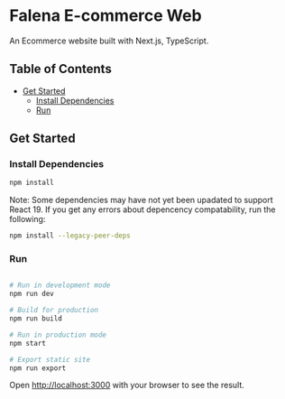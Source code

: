 # Falena E-commerce Web

An Ecommerce website built with Next.js, TypeScript.

## Table of Contents
- [Get Started](#get-started)
  - [Install Dependencies](#install-dependencies)
  - [Run](#run)

## Get Started

### Install Dependencies

```bash
npm install
```

Note: Some dependencies may have not yet been upadated to support React 19. If you get any errors about depencency compatability, run the following:

```bash
npm install --legacy-peer-deps
```

### Run

```bash

# Run in development mode
npm run dev

# Build for production
npm run build

# Run in production mode
npm start

# Export static site
npm run export
```

Open [http://localhost:3000](http://localhost:3000) with your browser to see the result.

